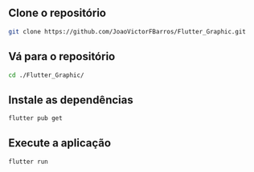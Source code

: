 ## Clone o repositório
```bash
git clone https://github.com/JoaoVictorFBarros/Flutter_Graphic.git
```
## Vá para o repositório
```bash
cd ./Flutter_Graphic/
```
## Instale as dependências
```bash
flutter pub get
```

## Execute a aplicação
```bash
flutter run
```
